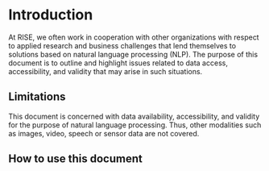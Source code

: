 # Introduction

At RISE, we often work in cooperation with other organizations with respect to applied research and business challenges 
that lend themselves to solutions based on natural language processing (NLP). The purpose of this document is to outline
and highlight issues related to data access, accessibility, and validity that may arise in such situations.



## Limitations

This document is concerned with data availability, accessibility, and validity for the purpose of natural language
processing. Thus, other modalities such as images, video, speech or sensor data are not covered. 

## How to use this document